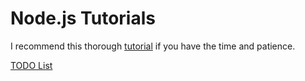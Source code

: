 # Node.js Tutorials

I recommend this thorough [tutorial](https://developer.mozilla.org/en-US/docs/Learn/Server-side/Express_Nodejs/development_environment) if you have the time and patience. 

[TODO List](https://medium.com/@diogo.fg.pinheiro/simple-to-do-list-app-with-node-js-and-mongodb-chapter-1-c645c7a27583)
